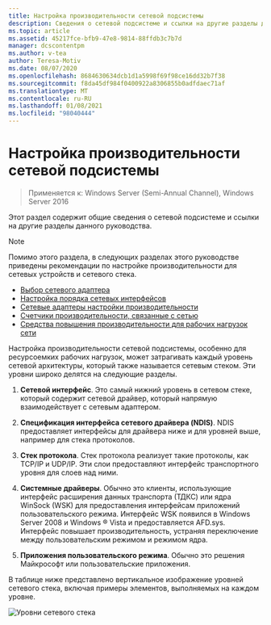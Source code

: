 ```yaml
---
title: Настройка производительности сетевой подсистемы
description: Сведения о сетевой подсистеме и ссылки на другие разделы данного руководства.
ms.topic: article
ms.assetid: 45217fce-bfb9-47e8-9814-88ffdb3c7b7d
manager: dcscontentpm
ms.author: v-tea
author: Teresa-Motiv
ms.date: 08/07/2020
ms.openlocfilehash: 8684630634dcb1d1a5998f69f98ce16dd32b7f38
ms.sourcegitcommit: f8da45df984f0400922a8306855b0adfdaec71af
ms.translationtype: MT
ms.contentlocale: ru-RU
ms.lasthandoff: 01/08/2021
ms.locfileid: "98040444"
---
```

# <a name="network-subsystem-performance-tuning"></a>Настройка производительности сетевой подсистемы

>Применяется к: Windows Server (Semi-Annual Channel), Windows Server 2016

Этот раздел содержит общие сведения о сетевой подсистеме и ссылки на другие разделы данного руководства.

>[!NOTE]
>Помимо этого раздела, в следующих разделах этого руководстве приведены рекомендации по настройке производительности для сетевых устройств и сетевого стека.
> - [Выбор сетевого адаптера](net-sub-choose-nic.md)
> - [Настройка порядка сетевых интерфейсов](net-sub-interface-metric.md)
> - [Сетевые адаптеры настройки производительности](net-sub-performance-tuning-nics.md)
> - [Счетчики производительности, связанные с сетью](net-sub-performance-counters.md)
> - [Средства повышения производительности для рабочих нагрузок сети](net-sub-performance-tools.md)

Настройка производительности сетевой подсистемы, особенно для ресурсоемких рабочих нагрузок, может затрагивать каждый уровень сетевой архитектуры, который также называется сетевым стеком. Эти уровни широко делятся на следующие разделы.

1. **Сетевой интерфейс**. Это самый нижний уровень в сетевом стеке, который содержит сетевой драйвер, который напрямую взаимодействует с сетевым адаптером.

2. **Спецификация интерфейса сетевого драйвера (NDIS)**. NDIS предоставляет интерфейсы для драйвера ниже и для уровней выше, например для стека протоколов.

3. **Стек протокола**. Стек протокола реализует такие протоколы, как TCP/IP и UDP/IP. Эти слои предоставляют интерфейс транспортного уровня для слоев над ними.

4. **Системные драйверы**. Обычно это клиенты, использующие интерфейс расширения данных транспорта (ТДКС) или ядра WinSock (WSK) для предоставления интерфейсам приложений пользовательского режима. Интерфейс WSK появился в Windows Server 2008 и Windows &reg; Vista и предоставляется AFD.sys. Интерфейс повышает производительность, устраняя переключение между пользовательским режимом и режимом ядра.

5. **Приложения пользовательского режима**. Обычно это решения Майкрософт или пользовательские приложения.

В таблице ниже представлено вертикальное изображение уровней сетевого стека, включая примеры элементов, выполняемых на каждом уровне.

![Уровни сетевого стека](../../media/Network-Subsystem/network-layers.jpg)

